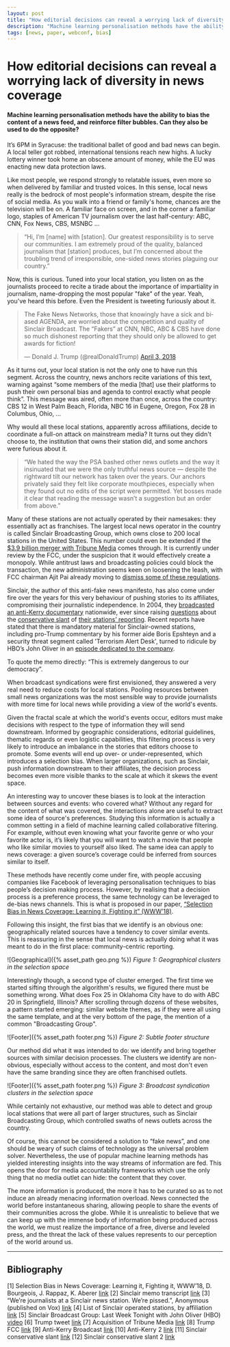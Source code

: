 ```yaml
---
layout: post
title: "How editorial decisions can reveal a worrying lack of diversity in news coverage"
description: "Machine learning personalisation methods have the ability to bias the content of a news feed, and reinforce filter bubbles. Can they also be used to do the opposite? ."
tags: [news, paper, webconf, bias]
---
```


# How editorial decisions can reveal a worrying lack of diversity in news coverage

#### Machine learning personalisation methods have the ability to bias the content of a news feed, and reinforce filter bubbles. Can they also be used to do the opposite?


It’s 6PM in Syracuse: the traditional ballet of good and bad news can begin. A local teller got robbed, international tensions reach new highs. A lucky lottery winner took home an obscene amount of money, while the EU was enacting new data protection laws.

Like most people, we respond strongly to relatable issues, even more so when delivered by familiar and trusted voices. In this sense, local news really is the bedrock of most people's information stream, despite the rise of social media. As you walk into a friend or family's home, chances are the television will be on. A familiar face on screen, and in the corner a familiar logo, staples of American TV journalism over the last half-century: ABC, CNN, Fox News, CBS, MSNBC ...


> “Hi, I’m [name] with [station]. Our greatest responsibility is to serve our communities. I am extremely proud of the quality, balanced journalism that [station] produces, but I’m concerned about the troubling trend of irresponsible, one-sided news stories plaguing our country.”


Now, this is curious. Tuned into your local station, you listen on as the journalists proceed to recite a tirade about the importance of impartiality in journalism, name-dropping the most popular "fake" of the year. Yeah, you've heard this before. Even the President is tweeting furiously about it.

<blockquote class="twitter-tweet" data-lang="en"><p lang="en" dir="ltr">The Fake News Networks, those that knowingly have a sick and biased AGENDA, are worried about the competition and quality of Sinclair Broadcast. The “Fakers” at CNN, NBC, ABC &amp; CBS have done so much dishonest reporting that they should only be allowed to get awards for fiction!</p>&mdash; Donald J. Trump (@realDonaldTrump) <a href="https://twitter.com/realDonaldTrump/status/981117684489379840?ref_src=twsrc%5Etfw">April 3, 2018</a></blockquote>
<script async src="https://platform.twitter.com/widgets.js" charset="utf-8"></script>

As it turns out, your local station is not the only one to have run this segment. Across the country, news anchors recite variations of this text, warning against “some members of the media [that] use their platforms to push their own personal bias and agenda to control exactly what people think”. This message was aired, often more than once, across the country: CBS 12 in West Palm Beach, Florida, NBC 16 in Eugene, Oregon, Fox 28 in Columbus, Ohio, …

Why would all these local stations, apparently across affiliations, decide to coordinate a full-on attack on mainstream media? It turns out they didn't choose to, the institution that owns their station did, and some anchors were furious about it.


> “We hated the way the PSA bashed other news outlets and the way it insinuated that we were the only truthful news source — despite the rightward tilt our network has taken over the years. Our anchors privately said they felt like corporate mouthpieces, especially when they found out no edits of the script were permitted. Yet bosses made it clear that reading the message wasn’t a suggestion but an order from above.”


Many of these stations are not actually operated by their namesakes: they essentially act as franchises. The largest local news operator in the country is called Sinclair Broadcasting Group, which owns close to 200 local stations in the United States. This number could even be extended if the [$3.9 billion merger with Tribune Media](https://en.wikipedia.org/wiki/Proposed_acquisition_of_Tribune_Media_by_Sinclair_Broadcast_Group) comes through. It is currently under review by the FCC, under the suspicion that it would effectively create a monopoly. While antitrust laws and broadcasting policies could block the transaction, the new administration seems keen on loosening the leash, with FCC chairman Ajit Pai already moving to [dismiss some of these regulations](https://www.brookings.edu/blog/techtank/2017/07/11/trump-fcc-deregulation-threatens-local-broadcasting/).

Sinclair, the author of this anti-fake news manifesto, has also come under fire over the years for this very behaviour of pushing stories to its affiliates, compromising their journalistic independence. In 2004, they [broadcasted an anti-Kerry documentary](http://money.cnn.com/2004/10/18/news/midcaps/sinclair_kerry/) nationwide, ever since raising [questions](http://articles.baltimoresun.com/2004-10-12/news/0410120139_1_vietnam-war-stolen-honor-democratic-party/2) about the [conservative slant](https://www.washingtonpost.com/lifestyle/style/under-new-ownership-wjla-tv-takes-a-slight-turn-to-the-right/2014/09/16/a21ffa6e-3ac8-11e4-9c9f-ebb47272e40e_story.html?utm_term=.4e11a568dcf2) of [their stations’ reporting](https://www.nytimes.com/2017/05/03/business/dealbook/sinclair-media-expansion-fox-conservative-media.html?_r=0). Recent reports have stated that there is mandatory material for Sinclair-owned stations, including pro-Trump commentary by his former aide Boris Epshteyn and a security threat segment called 'Terrorism Alert Desk', turned to ridicule by HBO’s John Oliver in an [episode dedicated to the company](https://www.youtube.com/watch?v=GvtNyOzGogc).

To quote the memo directly: “This is extremely dangerous to our democracy”.

When broadcast syndications were first envisioned, they answered a very real need to reduce costs for local stations. Pooling resources between small news organizations was the most sensible way to provide journalists with more time for local news while providing a view of the world's events.

Given the fractal scale at which the world's events occur, editors must make decisions with respect to the type of information they will send downstream. Informed by geographic considerations, editorial guidelines, thematic regards or even logistic capabilities, this filtering process is very likely to introduce an imbalance in the stories that editors choose to promote. Some events will end up over- or under-represented, which introduces a selection bias. When larger organizations, such as Sinclair, push information downstream to their affiliates, the decision process becomes even more visible thanks to the scale at which it skews the event space.

An interesting way to uncover these biases is to look at the interaction between sources and events: who covered what? Without any regard for the content of what was covered, the interactions alone are useful to extract some idea of source's preferences. Studying this information is actually a common setting in a field of machine learning called collaborative filtering. For example, without even knowing what your favorite genre or who your favorite actor is, it’s likely that you will want to watch a movie that people who like similar movies to yourself also liked. The same idea can apply to news coverage: a given source’s coverage could be inferred from sources similar to itself.

These methods have recently come under fire, with people accusing companies like Facebook of leveraging personalisation techniques to bias people’s decision making process. However, by realising that a decision process is a preference process, the same technology can be leveraged to de-bias news channels. This is what is proposed in our paper, [“Selection Bias in News Coverage: Learning it, Fighting it” (WWW’18)](https://selection-bias-www2018.github.io/).

Following this insight, the first bias that we identify is an obvious one: geographically related sources have a tendency to cover similar events. This is reassuring in the sense that local news is actually doing what it was meant to do in the first place: community-centric reporting.


![Geographical]({% asset_path geo.png %})
*Figure 1: Geographical clusters in the selection space*


Interestingly though, a second type of cluster emerged. The first time we started sifting through the algorithm's results, we figured there must be something wrong. What does Fox 25 in Oklahoma City have to do with ABC 20 in Springfield, Illinois? After scrolling through dozens of these websites, a pattern started emerging: similar website themes, as if they were all using the same template, and at the very bottom of the page, the mention of a common "Broadcasting Group".


![Footer]({% asset_path footer.png %})
*Figure 2: Subtle footer structure*


Our method did what it was intended to do: we identify and bring together sources with similar decision processes. The clusters we identify are non-obvious, especially without access to the content, and most don't even have the same branding since they are often franchised outlets.

![Footer]({% asset_path footer.png %})
*Figure 3: Broadcast syndication clusters in the selection space*

While certainly not exhaustive, our method was able to detect and group local stations that were all part of larger structures, such as Sinclair Broadcasting Group, which controlled swaths of news outlets across the country.

Of course, this cannot be considered a solution to “fake news”, and one should be weary of such claims of technology as the universal problem solver. Nevertheless, the use of popular machine learning methods has yielded interesting insights into the way streams of information are fed. This opens the door for media accountability frameworks which use the only thing that no media outlet can hide: the content that they cover.

The more information is produced, the more it has to be curated so as to not induce an already menacing information overload. News connected the world before instantaneous sharing, allowing people to share the events of their communities across the globe. While it is unrealistic to believe that we can keep up with the immense body of information being produced across the world, we must realize the importance of a free, diverse and leveled press, and the threat the lack of these values represents to our perception of the world around us.

---

## Bibliography

[1] Selection Bias in News Coverage: Learning it, Fighting it, WWW’18, D. Bourgeois, J. Rappaz, K. Aberer [link](https://selection-bias-www2018.github.io/)
[2] Sinclair memo transcript [link](https://www.mediamatters.org/blog/2018/03/29/here-are-manipulative-ads-sinclair-forced-local-anchors-read-now-airing-across-country/219779)
[3] “We’re journalists at a Sinclair news station. We’re pissed.”, Anonymous (published on Vox) [link](https://www.vox.com/first-person/2018/4/5/17202336/sinclair-broadcasting-promo-deadspin)
[4] List of Sinclair operated stations, by affiliation [link](https://en.wikipedia.org/wiki/List_of_stations_owned_or_operated_by_Sinclair_Broadcast_Group)
[5] Sinclair Broadcast Group: Last Week Tonight with John Oliver (HBO) [video](https://www.youtube.com/watch?v=GvtNyOzGogc)
[6] Trump tweet [link](https://twitter.com/realDonaldTrump/status/981117684489379840)
[7] Acquisition of Tribune Media [link](https://en.wikipedia.org/wiki/Proposed_acquisition_of_Tribune_Media_by_Sinclair_Broadcast_Group)
[8] Trump FCC [link](https://www.brookings.edu/blog/techtank/2017/07/11/trump-fcc-deregulation-threatens-local-broadcasting/)
[9] Anti-Kerry Broadcast [link](http://money.cnn.com/2004/10/18/news/midcaps/sinclair_kerry/)
[10] Anti-Kerry 2 [link](http://articles.baltimoresun.com/2004-10-12/news/0410120139_1_vietnam-war-stolen-honor-democratic-party/2)
[11] Sinclair conservative slant [link](https://www.washingtonpost.com/lifestyle/style/under-new-ownership-wjla-tv-takes-a-slight-turn-to-the-right/2014/09/16/a21ffa6e-3ac8-11e4-9c9f-ebb47272e40e_story.html?noredirect=on&utm_term=.14b9dbfdac73)
[12] Sinclair conservative slant 2 [link](https://www.nytimes.com/2017/05/03/business/dealbook/sinclair-media-expansion-fox-conservative-media.html?_r=0)

